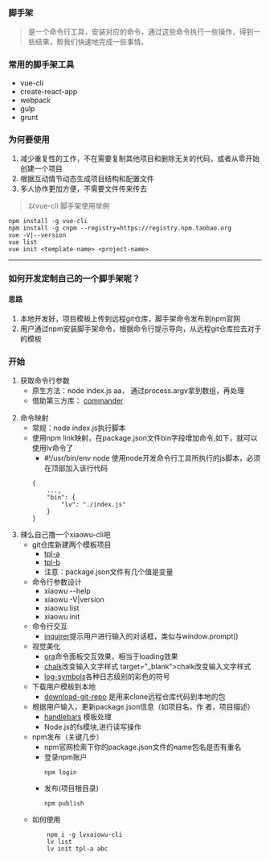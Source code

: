 
### 脚手架

> 是一个命令行工具，安装对应的命令，通过这些命令执行一些操作，得到一些结果，帮我们快速地完成一些事情。

### 常用的脚手架工具
* vue-cli
* create-react-app
* webpack 
* gulp 
* grunt

### 为何要使用
1. 减少重复性的工作，不在需要复制其他项目和删除无关的代码，或者从零开始创建一个项目
2. 根据互动情节动态生成项目结构和配置文件
3. 多人协作更加方便，不需要文件传来传去


> 以vue-cli 脚手架使用举例

```
npm install -g vue-cli
npm install -g cnpm --registry=https://registry.npm.taobao.org
vue -V|--version  
vue list
vue init <template-name> <project-name>
```

***
### 如何开发定制自己的一个脚手架呢？

#### 思路
1. 本地开发好，项目模板上传到远程git仓库，脚手架命令发布到npm官网
2. 用户通过npm安装脚手架命令，根据命令行提示导向，从远程git仓库拉去对于的模板


### 开始
1. 获取命令行参数
    * 原生方法：node index.js aa， 通过process.argv拿到数组，再处理
    * 借助第三方库： <a href="https://github.com/tj/commander.js" target="_blank">commander</a>
    > 
2. 命令映射
    * 常规：node index.js执行脚本
    * 使用npm link映射，在package.json文件bin字段增加命令,如下，就可以使用lv命令了
        * #!/usr/bin/env node  使用node开发命令行工具所执行的js脚本，必须在顶部加入该行代码
        ``` 
        {
            ...,
            "bin": {
                "lv": "./index.js"
            }
        }
3. 辣么自己撸一个xiaowu-cli吧
    * git仓库新建两个模板项目
        * <a href="https://github.com/lvxiaowu/tpl-a.git" target="_blank">tpl-a</a>
        * <a href="https://github.com/lvxiaowu/tpl-b.git" target="_blank">tpl-b</a>
        * 注意：package.json文件有几个值是变量
    * 命令行参数设计
        * xiaowu --help 
        * xiaowu -V|version
        * xiaowu list
        * xiaowu init <template-name> <project-name>
    * 命令行交互 
        * <a href="https://github.com/SBoudrias/Inquirer.js" target="_blank">inquirer</a>提示用户进行输入的对话框，类似与window.prompt()
    * 视觉美化
        * <a href="https://github.com/sindresorhus/ora" target="_blank">ora</a>命令面板交互效果，相当于loading效果
        * <a href="https://github.com/chalk/chalk" target="_blank">chalk</a>改变输入文字样式
        target="_blank">chalk</a>改变输入文字样式
        * <a href="https://github.com/sindresorhus/log-symbols" target="_blank">log-symbols</a>各种日志级别的彩色的符号
    * 下载用户模板到本地
         * <a href="https://github.com/flipxfx/download-git-repo" target="_blank">download-git-repo</a> 是用来clone远程仓库代码到本地的包
    * 根据用户输入，更新package.json信息（如项目名，作 者，项目描述）
        * <a href="https://github.com/wycats/handlebars.js" target="_blank">handlebars</a>  模板处理 
        * Node.js的fs模块,进行读写操作
    * npm发布（关键几步）
        * npm官网检索下你的package.json文件的name包名是否有重名
        * 登录npm账户
            ```
            npm login
            ``` 
        * 发布(项目根目录)
            ```
            npm publish
            ``` 
    * 如何使用
        ```
            npm i -g lvxaiowu-cli
            lv list
            lv init tpl-a abc
        ``` 









